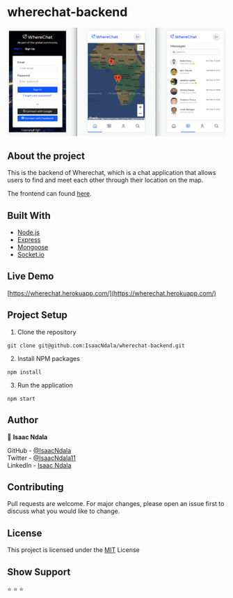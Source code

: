 # wherechat-backend
![](project-image.png)

## About the project
This is the backend of Wherechat, which is a chat application that allows users to find and meet each other through their location on the map.


The frontend can found [here](https://github.com/IsaacNdala/wherechat/).

## Built With
* [Node.js](https://nodejs.org/)
* [Express](https://expressjs.com/)
* [Mongoose](https://mongoosejs.com/)
* [Socket.io](https://socket.io/)

## Live Demo
[https://wherechat.herokuapp.com/](https://wherechat.herokuapp.com/)

## Project Setup

1. Clone the repository
```
git clone git@github.com:IsaacNdala/wherechat-backend.git
```

2. Install NPM packages
```
npm install
```


3. Run the application
```
npm start
```

## Author
👤 <b>Isaac Ndala</b>

GitHub - [@IsaacNdala](https://github.com/IsaacNdala)</br>
Twitter - [@IsaacNdala11](https://twitter.com/IsaacNdala11)</br>
LinkedIn - [Isaac Ndala](https://www.linkedin.com/in/isaac-ndala)

## Contributing
Pull requests are welcome. For major changes, please open an issue first to discuss what you would like to change.

## License
This project is licensed under the [MIT](https://choosealicense.com/licenses/mit/) License

## Show Support
⭐️  ⭐️  ⭐️
